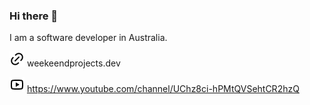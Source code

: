 ### Hi there 👋

I am a software developer in Australia.

![Web site](link.png) weekeendprojects.dev

![Youtube](youtube-line.png) https://www.youtube.com/channel/UChz8ci-hPMtQVSehtCR2hzQ

<!--
**kentaroau/kentaroau** is a ✨ _special_ ✨ repository because its `README.md` (this file) appears on your GitHub profile.

Here are some ideas to get you started:

- 🔭 I’m currently working on ...
- 🌱 I’m currently learning ...
- 👯 I’m looking to collaborate on ...
- 🤔 I’m looking for help with ...
- 💬 Ask me about ...
- 📫 How to reach me: ...
- 😄 Pronouns: ...
- ⚡ Fun fact: ...

-->
